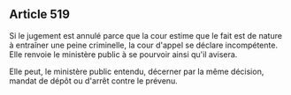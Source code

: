 Article 519
----
Si le jugement est annulé parce que la cour estime que le fait est de nature à
entraîner une peine criminelle, la cour d'appel se déclare incompétente. Elle
renvoie le ministère public à se pourvoir ainsi qu'il avisera.

Elle peut, le ministère public entendu, décerner par la même décision, mandat de
dépôt ou d'arrêt contre le prévenu.
